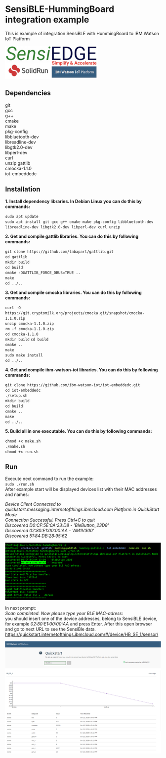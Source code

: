 # SensiBLE-HummingBoard integration example 
This is example of integration SensiBLE with HummingBoard to IBM Watson IoT Platform

<img src="https://github.com/SensiEDGE/SensiBleLinux/blob/develop/resources/logo.png"
     alt="logo"/>
## Dependencies
git  
gcc  
g++  
cmake  
make  
pkg-config  
libbluetooth-dev  
libreadline-dev  
libgtk2.0-dev  
libperl-dev  
curl  
unzip
gattlib  
cmocka-1.1.0  
iot-embeddedc

## Installation   
**1.  Install dependency libraries. In Debian Linux you can do this by commands:**  

`sudo apt update`  
`sudo apt install git gcc g++ cmake make pkg-config libbluetooth-dev libreadline-dev libgtk2.0-dev libperl-dev curl unzip`  

**2.  Get and compile gattlib libraries. You can do this by following commands:**  
 
`git clone https://github.com/labapart/gattlib.git`  
`cd gattlib`  
`mkdir build`  
`cd build`  
`cmake -DGATTLIB_FORCE_DBUS=TRUE ..`  
`make`  
`cd ../..`  

**3.  Get and compile cmocka libraries. You can do this by following commands:**  

`curl -O https://git.cryptomilk.org/projects/cmocka.git/snapshot/cmocka-1.1.0.zip`  
`unzip cmocka-1.1.0.zip`  
`rm -f cmocka-1.1.0.zip`  
`cd cmocka-1.1.0`  
`mkdir build`
`cd build`  
`cmake ..`  
`make`  
`sudo make install`  
`cd ../..`  

**4.  Get and compile ibm-watson-iot libraries. You can do this by following commands:**  

`git clone https://github.com/ibm-watson-iot/iot-embeddedc.git`  
`cd iot-embeddedc`  
`./setup.sh`  
`mkdir build`  
`cd build`  
`cmake ..`  
`make`  
`cd ../..`  

**5.  Build all in one executable. You can do this by following commands:**  

`chmod +x make.sh`  
`./make.sh`  
`chmod +x run.sh`  

##  Run

Execute next command to run the example:  
`sudo ./run.sh`  
After example start will be displayed devices list with their MAC addresses and names:

*Device Client Connected to quickstart.messaging.internetofthings.ibmcloud.com Platform in QuickStart Mode  
Connection Successful. Press Ctrl+C to quit  
Discovered D0:CF:5E:0A:23:D8 - 'BleButton_23D8'  
Discovered 02:80:E1:00:00:AA - 'AM1V300'  
Discovered 51:84:DB:28:95:62*

<img src="https://github.com/SensiEDGE/SensiBleLinux/blob/develop/resources/working_process.png"
     alt="Click to see screenshot"/>

In next prompt:  
*Scan completed. Now please type your BLE MAC-adress:*  
you should insert one of the device addresses, belong to SensiBLE device, for example *02:80:E1:00:00:AA* and press Enter. After this open browser and go to next URL to see the SensiBle data.  
https://quickstart.internetofthings.ibmcloud.com/#/device/HB_SE_1/sensor/


<img src="https://github.com/SensiEDGE/SensiBleLinux/blob/develop/resources/ibm_watson_iot.png"
     alt="Click to see screenshot"/>
